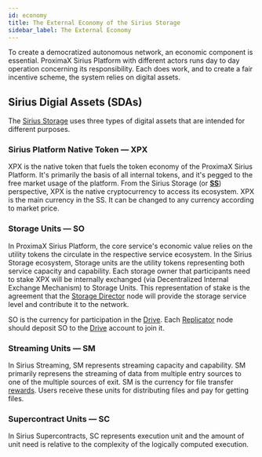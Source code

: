```yaml
---
id: economy
title: The External Economy of the Sirius Storage
sidebar_label: The External Economy
---
```


To create a democratized autonomous network, an economic component is essential. ProximaX Sirius Platform with different actors runs day to day operation concerning its responsibility. Each does work, and to create a fair incentive scheme, the system relies on digital assets.

## Sirius Digial Assets (SDAs)

The [Sirius Storage](what_is.md) uses three types of digital assets that are intended for different purposes.

### Sirius Platform Native Token — XPX

XPX is the native token that fuels the token economy of the ProximaX Sirius Platform. It's primarily the basis of all internal tokens, and it's pegged to the free market usage of the platform. From the Sirius Storage (or **[SS](what_is.md)**) perspective, XPX is the native cryptocurrency to access its ecosystem. XPX is the main currency in the SS. It can be changed to any currency according to market price.

### Storage Units — SO

In ProximaX Sirius Platform, the core service's economic value relies on the utility tokens the circulate in the respective service ecosystem. In the Sirius Storage ecosystem, Storage units are the utility tokens representing both service capacity and capability. Each storage owner that participants need to stake XPX will be internally exchanged (via Decentralized Internal Exchange Mechanism) to Storage Units. This representation of stake is the agreement that the [Storage Director](../roles/owner.md) node will provide the storage service level and contribute it to the network.

SO is the currency for participation in the [Drive](../built_in_features/drive/overview.md). Each [Replicator](../roles/replicator.md) node should deposit SO to the [Drive](../built_in_features/drive/overview.md) account to join it.

### Streaming Units — SM

In Sirius Streaming, SM represents streaming capacity and capability. SM primarily represens the streaming of data from multiple entry sources to one of the multiple sources of exit. SM is the currency for file transfer [rewards](../built_in_features/reward.md). Users receive these units for distributing files and pay for getting files.

### Supercontract Units — SC

In Sirius Supercontracts, SC represents execution unit and the amount of unit need is relative to the complexity of the logically computed execution.